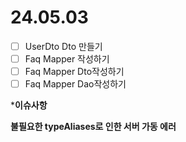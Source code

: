 # 24.05.03

- [ ]  UserDto Dto 만들기
- [ ]  Faq Mapper 작성하기
- [ ]  Faq Mapper Dto작성하기
- [ ]  Faq Mapper Dao작성하기

***이슈사항** 

**불필요한 typeAliases로 인한 서버 가동 에러**